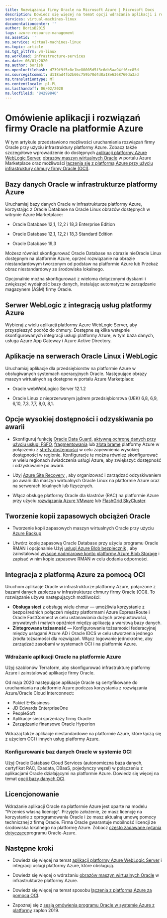```yaml
---
title: Rozwiązania firmy Oracle na Microsoft Azure | Microsoft Docs
description: Dowiedz się więcej na temat opcji wdrażania aplikacji i rozwiązań dla oprogramowania Oracle na Microsoft Azure, w tym uruchamiania w całości w infrastrukturze platformy Azure lub łączności między chmurą i usługą Oracle Cloud Infrastructure (OCI).
services: virtual-machines-linux
documentationcenter: ''
author: BorisB2015
tags: azure-resource-management
ms.assetid: ''
ms.service: virtual-machines-linux
ms.topic: article
ms.tgt_pltfrm: vm-linux
ms.workload: infrastructure-services
ms.date: 06/01/2020
ms.author: borisb
ms.openlocfilehash: d739f9f5c0e1be80005d5f3c6db5aa94ff6cc85d
ms.sourcegitcommit: d118ad4fb2b66c759b70d4d8a18e6368760da3ad
ms.translationtype: MT
ms.contentlocale: pl-PL
ms.lasthandoff: 06/02/2020
ms.locfileid: "84299846"
---
```

# <a name="overview-of-oracle-applications-and-solutions-on-azure"></a>Omówienie aplikacji i rozwiązań firmy Oracle na platformie Azure

W tym artykule przedstawiono możliwości uruchamiania rozwiązań firmy Oracle przy użyciu infrastruktury platformy Azure. Zobacz także szczegółowe wprowadzenie do dostępnych [aplikacji platformy Azure WebLogic Server](oracle-weblogic.md), [obrazów maszyn wirtualnych Oracle](oracle-vm-solutions.md) w portalu Azure Marketplace oraz możliwości [łączenia się z platformą Azure przy użyciu infrastruktury chmury firmy Oracle (OCI)](oracle-oci-overview.md).

## <a name="oracle-databases-on-azure-infrastructure"></a>Bazy danych Oracle w infrastrukturze platformy Azure

Uruchamiaj bazy danych Oracle w infrastrukturze platformy Azure, korzystając z Oracle Database na Oracle Linux obrazów dostępnych w witrynie Azure Marketplace:

* Oracle Database 12,1, 12,2 i 18,3 Enterprise Edition 

* Oracle Database 12,1, 12,2 i 18,3 Standard Edition

* Oracle Database 19,3

Możesz również skonfigurować Oracle Database na obrazie nieOracle Linux dostępnym na platformie Azure, oprzeć rozwiązanie na obrazie niestandardowym tworzonym od podstaw na platformie Azure lub Przekaż obraz niestandardowy ze środowiska lokalnego.

Opcjonalnie można skonfigurować z wieloma dołączonymi dyskami i zwiększyć wydajność bazy danych, instalując automatyczne zarządzanie magazynem (ASM) firmy Oracle.

## <a name="weblogic-server-with-azure-service-integrations"></a>Serwer WebLogic z integracją usług platformy Azure

Wybieraj z wielu aplikacji platformy Azure WebLogic Server, aby przyspieszyć podróż do chmury.  Dostępne są kilka wstępnie skonfigurowanych integracji usługi platformy Azure, w tym baza danych, usługa Azure App Gateway i Azure Active Directory.

## <a name="applications-on-oracle-linux-and-weblogic-server"></a>Aplikacje na serwerach Oracle Linux i WebLogic

Uruchamiaj aplikacje dla przedsiębiorstw na platformie Azure w obsługiwanych systemach operacyjnych Oracle. Następujące obrazy maszyn wirtualnych są dostępne w portalu Azure Marketplace:

* Oracle webWebLogicc Server 12.1.2

* Oracle Linux z nieprzerwanym jądrem przedsiębiorstwa (UEK) 6,8, 6,9, 6,10, 7,3, 7,7, 8,0, 8,1. 

## <a name="high-availability-and-disaster-recovery-options"></a>Opcje wysokiej dostępności i odzyskiwania po awarii

* Skonfiguruj funkcję [Oracle Data Guard](https://docs.oracle.com/cd/B19306_01/server.102/b14239/concepts.htm#g1049956), [aktywną ochronę danych przy użyciu usługi FSFO](https://docs.oracle.com/en/database/oracle/oracle-database/12.2/dgbkr/index.html), [fragmentowania](https://docs.oracle.com/en/database/oracle/oracle-database/12.2/admin/sharding-overview.html) lub [złota bramę](https://www.oracle.com/middleware/technologies/goldengate.html) platformy Azure w połączeniu z [strefy dostępności](../../../availability-zones/az-overview.md) w celu zapewnienia wysokiej dostępności w regionie. Konfiguracje te można również skonfigurować w wielu regionach świadczenia usługi Azure, aby zwiększyć dostępność i odzyskiwanie po awarii.

* Użyj [Azure Site Recovery](../../../site-recovery/site-recovery-overview.md) , aby organizować i zarządzać odzyskiwaniem po awarii dla maszyn wirtualnych Oracle Linux na platformie Azure oraz na serwerach lokalnych lub fizycznych. 

* Włącz obsługę platformy Oracle dla klastrów (RAC) na platformie Azure przy użyciu [rozwiązania Azure VMware](https://docs.microsoft.com/azure/vmware-cloudsimple/oracle-real-application-clusters/) lub [FlashGrid SkyCluster](https://www.flashgrid.io/oracle-rac-in-azure/).

## <a name="backup-oracle-workloads"></a>Tworzenie kopii zapasowych obciążeń Oracle

* Tworzenie kopii zapasowych maszyn wirtualnych Oracle przy użyciu [Azure Backup](https://docs.microsoft.com/azure/backup/backup-overview)

* Utwórz kopię zapasową Oracle Database przy użyciu programu Oracle RMAN i opcjonalnie Użyj [usługi Azure Blob bezpiecznik](https://docs.microsoft.com/azure/storage/blobs/storage-how-to-mount-container-linux) , aby zainstalować [wysoce nadmiarowe konto platformy Azure Blob Storage](https://docs.microsoft.com/azure/storage/common/storage-redundancy) i zapisać w nim kopie zapasowe RMAN w celu dodania odporności.

## <a name="integration-of-azure-with-oci"></a>Integracja z platformą Azure za pomocą OCI

Uruchom aplikacje Oracle w infrastrukturze platformy Azure, połączone z bazami danych zaplecza w infrastrukturze chmury firmy Oracle (OCI). To rozwiązanie używa następujących możliwości: 

* **Obsługa sieci** z obsługą wielu chmur — umożliwia korzystanie z bezpośrednich połączeń między platformami Azure ExpressRoute i Oracle FastConnect w celu ustanawiania dużych przepustowości, prywatnych i małych opóźnień między aplikacją a warstwą bazy danych.
* **Zintegrowana tożsamość** — Konfigurowanie tożsamości federacyjnej między usługami Azure AD i Oracle IDCS w celu utworzenia jednego źródła tożsamości dla rozwiązań. Włącz logowanie jednokrotne, aby zarządzać zasobami w systemach OCI i na platformie Azure.

### <a name="deploy-oracle-applications-on-azure"></a>Wdrażanie aplikacji Oracle na platformie Azure

Użyj szablonów Terraform, aby skonfigurować infrastrukturę platformy Azure i zainstalować aplikacje firmy Oracle. 

Od maja 2020 następujące aplikacje Oracle są certyfikowane do uruchamiania na platformie Azure podczas korzystania z rozwiązania Azure/Oracle Cloud Interconnect:

* Pakiet E-Business
* JD Edwards EnterpriseOne
* PeopleSoft
* Aplikacje sieci sprzedaży firmy Oracle
* Zarządzanie finansowe Oracle Hyperion

Wdrażaj także aplikacje niestandardowe na platformie Azure, które łączą się z użyciem OCI i innych usług platformy Azure.

### <a name="set-up-oracle-databases-in-oci"></a>Konfigurowanie baz danych Oracle w systemie OCI

Użyj Oracle Database Cloud Services (autonomiczna baza danych, certyfikat RAC, Exadata, DBaaS, pojedynczy węzeł) w połączeniu z aplikacjami Oracle działającymi na platformie Azure. Dowiedz się więcej na temat [opcji bazy danych OCI](https://docs.cloud.oracle.com/iaas/Content/Database/Concepts/databaseoverview.htm). 
 

## <a name="licensing"></a>Licencjonowanie

Wdrażanie aplikacji Oracle na platformie Azure jest oparte na modelu "Przenieś własną licencję". Przyjęto założenie, że masz licencję na korzystanie z oprogramowania Oracle i że masz aktualną umowę pomocy technicznej z firmą Oracle. Firma Oracle gwarantuje mobilność licencji ze środowiska lokalnego na platformę Azure. Zobacz [często zadawane pytania dotyczące](https://www.oracle.com/cloud/technologies/oracle-azure-faq.html)programu Oracle-Azure.

## <a name="next-steps"></a>Następne kroki

* Dowiedz się więcej na temat [aplikacji platformy Azure WebLogic Server](oracle-weblogic.md) i integracji usługi platformy Azure, które obsługują.

* Dowiedz się więcej o wdrażaniu [obrazów maszyn wirtualnych Oracle](oracle-vm-solutions.md) w infrastrukturze platformy Azure.

* Dowiedz się więcej na temat sposobu [łączenia z platformą Azure za pomocą OCI](oracle-oci-overview.md).

* Zapoznaj się z [sesją omówienia programu Oracle w systemie Azure z platformy](https://myignite.techcommunity.microsoft.com/sessions/82915) zapłon 2019. 
